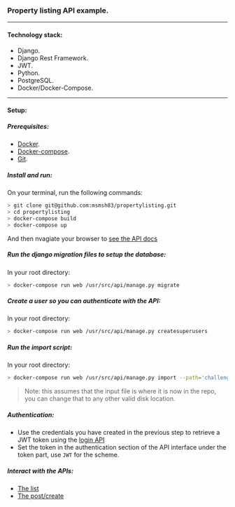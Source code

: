 ### Property listing API example.
---
#### Technology stack:
- Django.
- Django Rest Framework.
- JWT.
- Python.
- PostgreSQL.
- Docker/Docker-Compose.
---

#### Setup:
##### Prerequisites:
- [Docker](https://docs.docker.com/install/).
- [Docker-compose](https://docs.docker.com/compose/install/).
- [Git](https://git-scm.com/).
##### Install and run:

On your terminal, run the following commands:

```bash
> git clone git@github.com:msmsh83/propertylisting.git
> cd propertylisting
> docker-compose build
> docker-compose up
```

And then nvagiate your browser to [see the API docs](http://localhost:8000/docs/)


##### Run the django migration files to setup the database:
In your root directory:
```bash
> docker-compose run web /usr/src/api/manage.py migrate
```

##### Create a user so you can authenticate with the API:
In your root directory:
```bash
> docker-compose run web /usr/src/api/manage.py createsuperusers
```

##### Run the import script:
In your root directory:
```bash
> docker-compose run web /usr/src/api/manage.py import --path='challenge_data.csv'
```
> Note: this assumes that the input file is where it is now in the repo, you can change that to any other valid disk location.

##### Authentication:
- Use the credentials you have created in the previous step to retrieve a JWT token using the [login API](http://localhost:8000/docs/#login-create)
- Set the token in the authentication section of the API interface under the token part, use `JWT` for the scheme.

##### Interact with the APIs:
- [The list](http://localhost:8000/docs/#api-v1-properties-props-list)
- [The post/create](http://localhost:8000/docs/#api-v1-properties-props-create)
